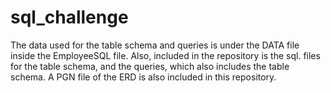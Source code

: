 # sql_challenge
The data used for the table schema and queries is under the DATA file inside the EmployeeSQL file. Also, included in the repository is the sql. files for the table schema, and the queries, which also includes the table schema.  A PGN file of the ERD is also included in this repository.
